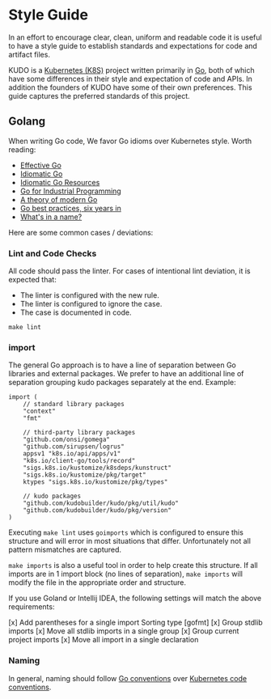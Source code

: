 # Style Guide

In an effort to encourage clear, clean, uniform and readable code it is useful to have a style guide to establish standards and expectations for code and artifact files.

KUDO is a [Kubernetes (K8S)](https://kubernetes.io/) project written primarily in [Go](https://golang.org/), both of which have some differences in their style and expectation of code and APIs. In addition the founders of KUDO have some of their own preferences. This guide captures the preferred standards of this project.

## Golang

When writing Go code, We favor Go idioms over Kubernetes style. Worth reading:

* [Effective Go](https://golang.org/doc/effective_go.html)
* [Idiomatic Go](https://dmitri.shuralyov.com/idiomatic-go)
* [Idiomatic Go Resources](https://medium.com/@dgryski/idiomatic-go-resources-966535376dba)
* [Go for Industrial Programming](https://peter.bourgon.org/go-for-industrial-programming/)
* [A theory of modern Go](https://peter.bourgon.org/blog/2017/06/09/theory-of-modern-go.html)
* [Go best practices, six years in](https://peter.bourgon.org/go-best-practices-2016/)
* [What's in a name?](https://talks.golang.org/2014/names.slide#1)

Here are some common cases / deviations:

### Lint and Code Checks

All code should pass the linter. For cases of intentional lint deviation, it is expected that:

* The linter is configured with the new rule.
* The linter is configured to ignore the case.
* The case is documented in code.

`make lint`

### import

The general Go approach is to have a line of separation between Go libraries and external packages. We prefer to have an additional line of separation grouping kudo packages separately at the end. Example:

```
import (
	// standard library packages
	"context"
	"fmt"

	// third-party library packages
	"github.com/onsi/gomega"
	"github.com/sirupsen/logrus"
	appsv1 "k8s.io/api/apps/v1"
	"k8s.io/client-go/tools/record"
	"sigs.k8s.io/kustomize/k8sdeps/kunstruct"
	"sigs.k8s.io/kustomize/pkg/target"
	ktypes "sigs.k8s.io/kustomize/pkg/types"

	// kudo packages
	"github.com/kudobuilder/kudo/pkg/util/kudo"
	"github.com/kudobuilder/kudo/pkg/version"
)
```

Executing `make lint` uses `goimports` which is configured to ensure this structure and will error in most situations that differ.  Unfortunately not all pattern mismatches are captured.

`make imports` is also a useful tool in order to help create this structure.  If all imports are in 1 import block (no lines of separation), `make imports` will modify the file in the appropriate order and structure.

If you use Goland or Intellij IDEA, the following settings will match the above requirements:

[x] Add parentheses for a single import
Sorting type [gofmt]
[x] Group stdlib imports
   [x] Move all stdlib imports in a single group
[x] Group current project imports
[x] Move all import in a single declaration

### Naming

In general, naming should follow [Go conventions](https://golang.org/doc/effective_go.html#names) over [Kubernetes code conventions](https://github.com/kubernetes/community/blob/master/contributors/guide/coding-conventions.md#code-conventions).
